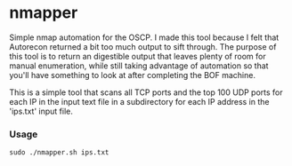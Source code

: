 # nmapper
Simple nmap automation for the OSCP. I made this tool because I felt that Autorecon returned a bit too much output to sift through. The purpose of this tool is to return an digestible output that leaves plenty of room for manual enumeration, while still taking advantage of automation so that you'll have something to look at after completing the BOF machine. 

This is a simple tool that scans all TCP ports and the top 100 UDP ports for each IP in the input text file in a subdirectory for each IP address in the 'ips.txt' input file. 

### Usage

`sudo ./nmapper.sh ips.txt`
